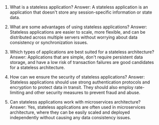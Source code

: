 1. What is a stateless application?
Answer: A stateless application is an application that doesn't store any session-specific information or state data.

2. What are some advantages of using stateless applications?
Answer: Stateless applications are easier to scale, more flexible, and can be distributed across multiple servers without worrying about data consistency or synchronization issues.

3. Which types of applications are best suited for a stateless architecture?
Answer: Applications that are simple, don't require persistent data storage, and have a low risk of transaction failures are good candidates for a stateless architecture.

4. How can we ensure the security of stateless applications?
Answer: Stateless applications should use strong authentication protocols and encryption to protect data in transit. They should also employ rate-limiting and other security measures to prevent fraud and abuse.

5. Can stateless applications work with microservices architecture?
Answer: Yes, stateless applications are often used in microservices architecture, where they can be easily scaled and deployed independently without causing any data consistency issues.